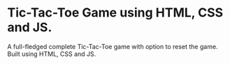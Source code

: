 # Tic-Tac-Toe Game using HTML, CSS and JS.

A full-fledged complete Tic-Tac-Toe game with option to reset the game. Built using HTML, CSS and JS.
